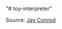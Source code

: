 "# toy-interpreter" 

Source: [Jay Conrod](http://jayconrod.com/posts/37/a-simple-interpreter-from-scratch-in-python-part-1 "Simple interpreter from scratch in Python")